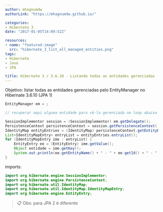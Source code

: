 ```yaml
---
author: mhagnumdw
authorLink: "https://mhagnumdw.github.io/"

categories:
- Hibernate 3
date: "2017-01-05T14:09:52Z"

resources:
- name: "featured-image"
  src: "hibernate_3_list_all_managed_entities.png"
tags:
- Hibernate
- Java
- JPA

title: Hibernate 3 / 3.6.10 - Listando todas as entidades gerenciadas
---
```


Objetivo: listar todas as entidades gerenciadas pelo EntityManager no Hibernate 3.6.10 (JPA 1)

<!--more-->

```java
EntityManager em = ;

// recuperar aqui alguma entidade para vê-la gerenciada no loop abaixo

SessionImplementor session = (SessionImplementor) em.getDelegate();
PersistenceContext persistenceContext = session.getPersistenceContext();
IdentityMap entityEntries = (IdentityMap) persistenceContext.getEntityEntries();
List<IdentityMapEntry> entryList = entityEntries.entryList();
for (IdentityMapEntry ime : entryList) {
    EntityEntry ee = (EntityEntry) ime.getValue();
    Object entidade = ime.getKey();
    System.out.println(ee.getEntityName() + " - " + ee.getId() + " - " + ee.getStatus());
}
```

imports:

```java
import org.hibernate.engine.SessionImplementor;
import org.hibernate.engine.PersistenceContext;
import org.hibernate.util.IdentityMap;
import org.hibernate.util.IdentityMap.IdentityMapEntry;
import org.hibernate.engine.EntityEntry;
```

> 📋 Obs: para JPA 2 é diferente
